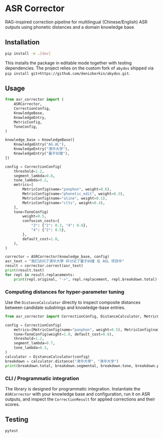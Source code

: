 # ASR Corrector

RAG-inspired correction pipeline for multilingual (Chinese/English) ASR outputs using phonetic distances and a domain knowledge base.

## Installation

```bash
pip install -e .[dev]
```

This installs the package in editable mode together with testing dependencies. The project relies on the custom fork of `abydos` shipped via `pip install git+https://github.com/denizberkin/abydos.git`.

## Usage

```python
from asr_corrector import (
    ASRCorrector,
    CorrectionConfig,
    KnowledgeBase,
    KnowledgeEntry,
    MetricConfig,
    ToneConfig,
)

knowledge_base = KnowledgeBase([
    KnowledgeEntry("AG.AL"),
    KnowledgeEntry("清华大学"),
    KnowledgeEntry("量子纠缠"),
])

config = CorrectionConfig(
    threshold=1.2,
    segment_lambda=0.8,
    tone_lambda=0.2,
    metrics=[
        MetricConfig(name="panphon", weight=0.6),
        MetricConfig(name="phonetic_edit", weight=0.3),
        MetricConfig(name="aline", weight=0.1),
        MetricConfig(name="clts", weight=0.4),
    ],
    tone=ToneConfig(
        weight=0.5,
        confusion_costs={
            "3": {"2": 0.3, "4": 0.6},
            "4": {"2": 0.5},
        },
        default_cost=1.0,
    ),
)

corrector = ASRCorrector(knowledge_base, config)
asr_text = "我们访问了清华大學 并讨论了量子纠缠 在 AGL 项目中"
result = corrector.correct(asr_text)
print(result.text)
for repl in result.replacements:
    print(repl.original, "->", repl.replacement, repl.breakdown.total)
```

### Computing distances for hyper-parameter tuning

Use the `DistanceCalculator` directly to inspect composite distances between candidate substrings and knowledge-base entries.

```python
from asr_corrector import CorrectionConfig, DistanceCalculator, MetricConfig, ToneConfig

config = CorrectionConfig(
    metrics=[MetricConfig(name="panphon", weight=0.5), MetricConfig(name="aline", weight=0.5)],
    tone=ToneConfig(weight=1.0, default_cost=0.8),
    threshold=1.2,
    segment_lambda=0.7,
    tone_lambda=0.3,
)
calculator = DistanceCalculator(config)
breakdown = calculator.distance("清华大學", "清华大学")
print(breakdown.total, breakdown.segmental, breakdown.tone, breakdown.per_metric)
```

### CLI / Programmatic integration

The library is designed for programmatic integration. Instantiate the `ASRCorrector` with your knowledge base and configuration, run it on ASR outputs, and inspect the `CorrectionResult` for applied corrections and their scores.

## Testing

```bash
pytest
```

